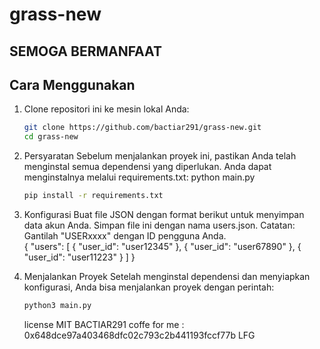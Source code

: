 # grass-new
## SEMOGA BERMANFAAT 
## Cara Menggunakan

1. Clone repositori ini ke mesin lokal Anda:
    ```bash
    git clone https://github.com/bactiar291/grass-new.git
    cd grass-new

    ```

2. Persyaratan
Sebelum menjalankan proyek ini, pastikan Anda telah menginstal semua dependensi yang diperlukan. Anda dapat menginstalnya melalui requirements.txt:
   python main.py
    ```bash
    pip install -r requirements.txt
    
    ```
3. Konfigurasi
Buat file JSON dengan format berikut untuk menyimpan data akun Anda. Simpan file ini dengan nama users.json.
Catatan: Gantilah "USERxxxx" dengan ID pengguna Anda.   
      {
    "users": [
        {
            "user_id": "user12345"
        },
        {
            "user_id": "user67890"
        },
        {
            "user_id": "user11223"
        }
    ]
}
4. Menjalankan Proyek
Setelah menginstal dependensi dan menyiapkan konfigurasi, Anda bisa menjalankan proyek dengan perintah:
    ```bash
   python3 main.py

    ```

    license MIT
   BACTIAR291
   coffe for me :
   0x648dce97a403468dfc02c793c2b441193fccf77b
   LFG
    
